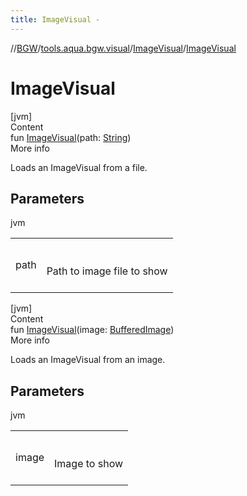 ```yaml
---
title: ImageVisual -
---
```

//[BGW](../../../index.md)/[tools.aqua.bgw.visual](../index.md)/[ImageVisual](index.md)/[ImageVisual](-image-visual.md)



# ImageVisual  
[jvm]  
Content  
fun [ImageVisual](-image-visual.md)(path: [String](https://kotlinlang.org/api/latest/jvm/stdlib/kotlin/-string/index.html))  
More info  


Loads an ImageVisual from a file.



## Parameters  
  
jvm  
  
| | |
|---|---|
| <a name="tools.aqua.bgw.visual/ImageVisual/ImageVisual/#kotlin.String/PointingToDeclaration/"></a>path| <a name="tools.aqua.bgw.visual/ImageVisual/ImageVisual/#kotlin.String/PointingToDeclaration/"></a><br><br>Path to image file to show<br><br>|
  
  


[jvm]  
Content  
fun [ImageVisual](-image-visual.md)(image: [BufferedImage](https://docs.oracle.com/javase/8/docs/api/java/awt/image/BufferedImage.html))  
More info  


Loads an ImageVisual from an image.



## Parameters  
  
jvm  
  
| | |
|---|---|
| <a name="tools.aqua.bgw.visual/ImageVisual/ImageVisual/#java.awt.image.BufferedImage/PointingToDeclaration/"></a>image| <a name="tools.aqua.bgw.visual/ImageVisual/ImageVisual/#java.awt.image.BufferedImage/PointingToDeclaration/"></a><br><br>Image to show<br><br>|
  
  



